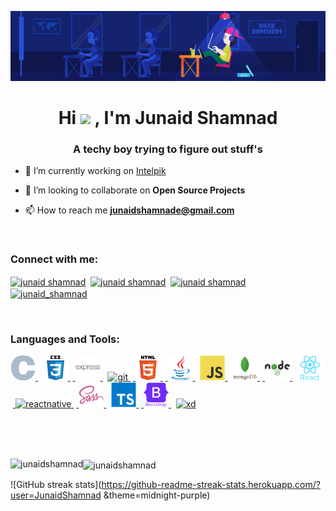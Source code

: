 ![Web&App Design and Development](https://github.com/JunaidShamnad/JunaidShamnad/blob/main/banner.jpg)


<h1 align="center">Hi <img src="https://raw.githubusercontent.com/MartinHeinz/MartinHeinz/master/wave.gif" width="30px">
, I'm Junaid Shamnad</h1>
<h3 align="center">A techy boy trying to figure out stuff's</h3>

- 🔭 I’m currently working on [Intelpik](https://www.intelpik.com)

- 👯 I’m looking to collaborate on **Open Source Projects**

- 📫 How to reach me **junaidshamnade@gmail.com**

<br>
<h3 align="left">Connect with me:</h3>
<p align="left">
<a href="https://twitter.com/ShamnadJunaid?s=08" target="blank"><img align="center" src="https://cdn.jsdelivr.net/npm/simple-icons@3.0.1/icons/twitter.svg" alt="junaid shamnad" height="30" width="40" /></a>&nbsp;
<a href="https://linkedin.com/in/junaid-shamnad-a854aa1b7" target="blank"><img align="center" src="https://cdn.jsdelivr.net/npm/simple-icons@3.0.1/icons/linkedin.svg" alt="junaid shamnad" height="30" width="40" /></a>&nbsp;
<a href="https://www.facebook.com/junaid.shamnad" target="blank"><img align="center" src="https://cdn.jsdelivr.net/npm/simple-icons@3.0.1/icons/facebook.svg" alt="junaid shamnad" height="30" width="40"  /></a>&nbsp;
<a href="https://instagram.com/junaid_shamnad" target="blank"><img align="center" src="https://cdn.jsdelivr.net/npm/simple-icons@3.0.1/icons/instagram.svg" alt="junaid_shamnad" height="30" width="40"  /></a>&nbsp;
</p>

<br>
<h3 align="left">Languages and Tools:</h3>
<p align="left">  <a href="https://www.cprogramming.com/" target="_blank"> <img src="https://raw.githubusercontent.com/devicons/devicon/master/icons/c/c-original.svg" alt="c" width="40" height="40"/> </a>&nbsp; <a href="https://www.w3schools.com/css/" target="_blank"> <img src="https://raw.githubusercontent.com/devicons/devicon/master/icons/css3/css3-original-wordmark.svg" alt="css3" width="40" height="40"/> </a> &nbsp;<a href="https://expressjs.com" target="_blank"> <img src="https://raw.githubusercontent.com/devicons/devicon/master/icons/express/express-original-wordmark.svg" alt="express" width="40" height="40"/> </a>&nbsp; <a href="https://git-scm.com/" target="_blank"> <img src="https://www.vectorlogo.zone/logos/git-scm/git-scm-icon.svg" alt="git" width="40" height="40"/> </a> &nbsp;<a href="https://www.w3.org/html/" target="_blank"> <img src="https://raw.githubusercontent.com/devicons/devicon/master/icons/html5/html5-original-wordmark.svg" alt="html5" width="40" height="40"/> </a> &nbsp;<a href="https://www.java.com" target="_blank"> <img src="https://raw.githubusercontent.com/devicons/devicon/master/icons/java/java-original.svg" alt="java" width="40" height="40"/> </a>&nbsp; <a href="https://developer.mozilla.org/en-US/docs/Web/JavaScript" target="_blank"> <img src="https://raw.githubusercontent.com/devicons/devicon/master/icons/javascript/javascript-original.svg" alt="javascript" width="40" height="40"/> </a>&nbsp; <a href="https://www.mongodb.com/" target="_blank"> <img src="https://raw.githubusercontent.com/devicons/devicon/master/icons/mongodb/mongodb-original-wordmark.svg" alt="mongodb" width="40" height="40"/> </a> &nbsp;<a href="https://nodejs.org" target="_blank"> <img src="https://raw.githubusercontent.com/devicons/devicon/master/icons/nodejs/nodejs-original-wordmark.svg" alt="nodejs" width="40" height="40"/> </a>&nbsp; <a href="https://reactjs.org/" target="_blank"> <img src="https://raw.githubusercontent.com/devicons/devicon/master/icons/react/react-original-wordmark.svg" alt="react" width="40" height="40"/> </a> &nbsp;<a href="https://reactnative.dev/" target="_blank"> <img src="https://reactnative.dev/img/header_logo.svg" alt="reactnative" width="40" height="40"/> </a> &nbsp;<a href="https://sass-lang.com" target="_blank"> <img src="https://raw.githubusercontent.com/devicons/devicon/master/icons/sass/sass-original.svg" alt="sass" width="40" height="40"/> </a>&nbsp; <a href="https://www.typescriptlang.org/" target="_blank"> <img src="https://raw.githubusercontent.com/devicons/devicon/master/icons/typescript/typescript-original.svg" alt="typescript" width="40" height="40"/> </a>&nbsp;<a href="https://getbootstrap.com" target="_blank"> <img src="https://raw.githubusercontent.com/devicons/devicon/master/icons/bootstrap/bootstrap-plain-wordmark.svg" alt="bootstrap" width="40" height="40"/> </a>&nbsp; <a href="https://www.adobe.com/products/xd.html" target="_blank"> <img src="https://cdn.worldvectorlogo.com/logos/adobe-xd.svg" alt="xd" width="40" height="40"/> </a> </p>
<br><br><br>
<p><img align="left" src="https://github-readme-stats.vercel.app/api/top-langs?username=junaidshamnad&show_icons=true&locale=en&layout=compact&theme=algolia" alt="junaidshamnad" /></p>

<p><img align="center" src="https://github-readme-stats.vercel.app/api?username=junaidshamnad&show_icons=true&locale=en&theme=chartreuse-dark" alt="junaidshamnad" /></p>

![GitHub streak stats](https://github-readme-streak-stats.herokuapp.com/?user=JunaidShamnad &theme=midnight-purple)  

